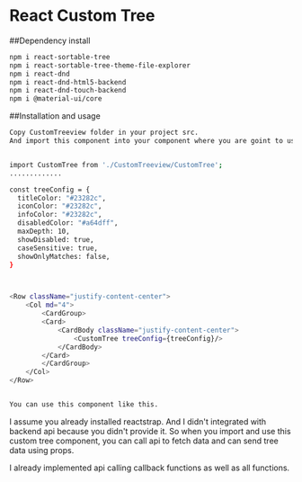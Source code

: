 # React Custom Tree

##Dependency install
```sh
npm i react-sortable-tree
npm i react-sortable-tree-theme-file-explorer
npm i react-dnd
npm i react-dnd-html5-backend
npm i react-dnd-touch-backend
npm i @material-ui/core
```
##Installation and usage
```sh
Copy CustomTreeview folder in your project src.
And import this component into your component where you are goint to use it.


import CustomTree from './CustomTreeview/CustomTree';
.............

const treeConfig = {
  titleColor: "#23282c",
  iconColor: "#23282c",
  infoColor: "#23282c",
  disabledColor: "#a64dff",
  maxDepth: 10,
  showDisabled: true,
  caseSensitive: true,
  showOnlyMatches: false,
}



<Row className="justify-content-center">
    <Col md="4">
        <CardGroup>
        <Card>
            <CardBody className="justify-content-center">
                <CustomTree treeConfig={treeConfig}/>
            </CardBody>
        </Card>
        </CardGroup>
    </Col>
</Row>


You can use this component like this.
```

I assume you already installed reactstrap.
And I didn't integrated with backend api because you didn't provide it.
So when you import and use this custom tree component, you can call api to fetch data and can send tree data using props.

I already implemented api calling callback functions as well as all functions.